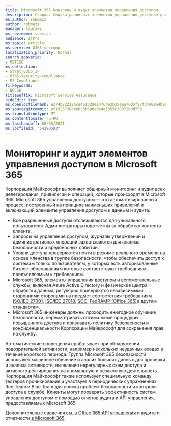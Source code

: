 ```yaml
---
title: Microsoft 365 Контроль и аудит элементов управления доступом
description: Сводка. Сводка различных элементов управления доступом для мониторинга и аудита, доступных в Microsoft 365.
ms.author: robmazz
author: robmazz
manager: laurawi
ms.reviewer: sosstah
audience: ITPro
ms.topic: article
ms.service: O365-seccomp
localization_priority: Normal
search.appverid:
- MET150
ms.collection:
- Strat_O365_IP
- M365-security-compliance
- MS-Compliance
f1.keywords:
- NOCSH
titleSuffix: Microsoft Service Assurance
hideEdit: true
ms.openlocfilehash: e374b22212bce461329e14764a3b35eaa76d5f27fd340e64b9b64fb26ecf35f6
ms.sourcegitcommit: af1925730de60c3b698edc4e1355c38972bdd759
ms.translationtype: MT
ms.contentlocale: ru-RU
ms.lasthandoff: 08/05/2021
ms.locfileid: "54290583"
---
```

# <a name="monitoring-and-auditing-access-controls-in-microsoft-365"></a>Мониторинг и аудит элементов управления доступом в Microsoft 365

Корпорация Майкрософт выполняет обширный мониторинг и аудит всех делегирования, привилегий и операций, которые происходят в Microsoft 365. Microsoft 365 управления доступом — это автоматизированный процесс, построенный на принципе наименьших привилегий и включающий элементы управления доступом к данным и аудита:

- Все разрешенные доступы отслеживаются для уникального пользователя. Администраторы подотчетны за обработку контента клиента.
- Запросы на управление доступом, журналы утверждений и административных операций захватываются для анализа безопасности и вредоносных событий.
- Уровни доступа проверяются почти в режиме реального времени на основе членства в группе безопасности, чтобы обеспечить доступ к системам только пользователям, у которых есть авторизованные бизнес-обоснования и которые соответствуют требованиям, предъявляемым к требованиям.
- Microsoft 365, элементы управления доступом и вспомогательные службы, включая Azure Active Directory и физические центра обработки данных, регулярно проверяются независимыми сторонними сторонами на предмет соответствия требованиям [ISO/IEC 27001,](https://www.microsoft.com/TrustCenter/Compliance/iso-iec-27001) [ISO/IEC 27018,](https://www.microsoft.com/TrustCenter/Compliance/iso-iec-27018) [SOC,](https://www.microsoft.com/TrustCenter/Compliance/SOC) [FedRAMP (Office 365)](https://www.microsoft.com/TrustCenter/Compliance/FedRAMP)и другим [стандартам](https://www.microsoft.com/TrustCenter/Compliance?service=Office#Icons).
- Microsoft 365 инженеры должны проходить ежегодное обучение безопасности, пересматривать оптимальные процедуры повышенного доступа и признавать политику безопасности и конфиденциальности Корпорации Майкрософт для сохранения прав на службу.

Автоматические оповещения срабатывает при обнаружении подозрительной активности, например нескольких неудачных входах в течение короткого периода. Группа Microsoft 365 безопасности использует машинное обучение и анализ больших данных для проверки и анализа активности, выявления нерегулярных схем доступа и активного реагирования на аномальную и незаконную деятельность. Корпорация Майкрософт также использует специальную команду тестеров проникновения и участвует в периодических упражнениях Red Team и Blue Team для поиска проблем безопасности и контроля доступа в службе. Клиенты могут проверять эффективность систем управления доступом с помощью отчетов аудита и API управления, предоставляемых Microsoft 365.

Дополнительные сведения [см. в Office 365 API управления](/office/office-365-management-api/office-365-management-activity-api-reference) и аудита и отчетности [в Microsoft 365](assurance-auditing-and-reporting-overview.md).
